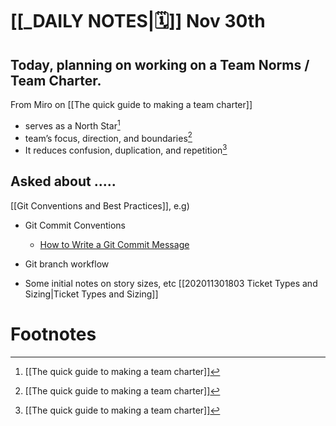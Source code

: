 # [[_DAILY NOTES|🗓]]  Nov 30th

## Today, planning on working on a Team Norms / Team Charter.

From Miro on [[The quick guide to making a team charter]]
- serves as a North Star[^1]
- team’s focus, direction, and boundaries[^1]
- It reduces confusion, duplication, and repetition[^1]



## Asked about .....

[[Git Conventions and Best Practices]], e.g) 
- Git Commit Conventions 
	 - [How to Write a Git Commit Message](https://chris.beams.io/posts/git-commit/)
- Git branch workflow

- Some initial notes on story sizes, etc [[202011301803 Ticket Types and Sizing|Ticket Types and Sizing]]


# Footnotes
[^1]: [[The quick guide to making a team charter]]